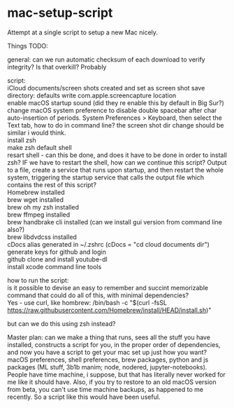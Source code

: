 # mac-setup-script
Attempt at a single script to setup a new Mac nicely. 

Things TODO:

general:
can we run automatic checksum of each download to verify integrity? Is that overkill? Probably

script:  
iCloud documents/screen shots created and set as screen shot save directory: defaults write com.apple.screencapture location  
enable macOS startup sound (did they re enable this by default in Big Sur?)
change macOS system preference to disable double spacebar after char auto-insertion of periods. System Preferences > Keyboard, then select the Text tab, how to do in command line? the screen shot dir change should be similar i would think.  
install zsh   
make zsh default shell  
resart shell - can this be done, and does it have to be done in order to install zsh? IF we have to restart the shell, how can we continue this script? Output to a file, create a service that runs upon startup, and then restart the whole system, triggering the startup service that calls the output file which contains the rest of this script?  
Homebrew installed  
brew wget installed  
brew oh my zsh installed  
brew ffmpeg installed  
brew handbrake cli installed (can we install gui version from command line also?)  
brew libdvdcss installed  
cDocs alias generated in ~/.zshrc (cDocs = "cd cloud documents dir")  
generate keys for github and login  
github clone and install youtube-dl  
install xcode command line tools  


how to run the script:  
is it possible to devise an easy to remember and succint memorizable command that could do all of this, with minimal dependencies?   
Yes - use curl, like hombrew: /bin/bash -c "$(curl -fsSL https://raw.githubusercontent.com/Homebrew/install/HEAD/install.sh)"  

but can we do this using zsh instead?  

Master plan: can we make a thing that runs, sees all the stuff you have installed, constructs a script for you, in the proper order of dependencies, and now you have a script to get your mac set up just how you want? macOS preferences, shell preferences, brew packages, python and js packages (ML stuff, 3b1b manim; node, nodered, jupyter-notebooks). People have time machine, i suppose, but that has literally never worked for me like it should have. Also, if you try to restore to an old macOS version from beta, you can't use time machine backups, as happened to me recently. So a script like this would have been useful. 
